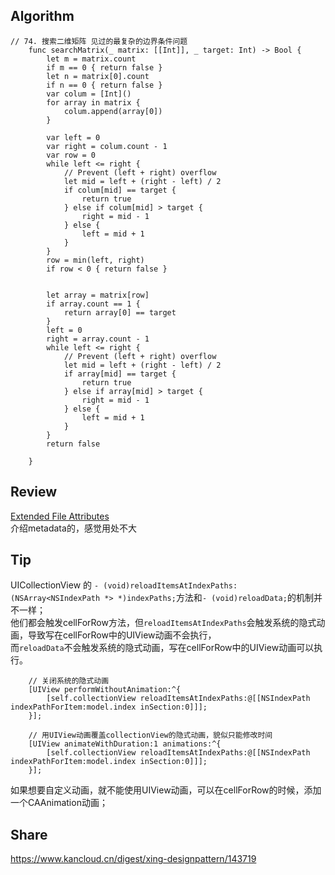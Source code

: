 

## Algorithm

```
// 74. 搜索二维矩阵 见过的最复杂的边界条件问题
    func searchMatrix(_ matrix: [[Int]], _ target: Int) -> Bool {
        let m = matrix.count
        if m == 0 { return false }
        let n = matrix[0].count
        if n == 0 { return false }
        var colum = [Int]()
        for array in matrix {
            colum.append(array[0])
        }
        
        var left = 0
        var right = colum.count - 1
        var row = 0
        while left <= right {
            // Prevent (left + right) overflow
            let mid = left + (right - left) / 2
            if colum[mid] == target {
                return true
            } else if colum[mid] > target {
                right = mid - 1
            } else {
                left = mid + 1
            }
        }
        row = min(left, right)
        if row < 0 { return false }
        
        
        let array = matrix[row]
        if array.count == 1 {
            return array[0] == target
        }
        left = 0
        right = array.count - 1
        while left <= right {
            // Prevent (left + right) overflow
            let mid = left + (right - left) / 2
            if array[mid] == target {
                return true
            } else if array[mid] > target {
                right = mid - 1
            } else {
                left = mid + 1
            }
        }
        return false
        
    }

```

## Review
[Extended File Attributes](https://nshipster.com/extended-file-attributes/)    
介绍metadata的，感觉用处不大


## Tip    
UICollectionView 的 `- (void)reloadItemsAtIndexPaths:(NSArray<NSIndexPath *> *)indexPaths;`方法和`- (void)reloadData;`的机制并不一样；    
他们都会触发cellForRow方法，但`reloadItemsAtIndexPaths`会触发系统的隐式动画，导致写在cellForRow中的UIView动画不会执行，    
而`reloadData`不会触发系统的隐式动画，写在cellForRow中的UIView动画可以执行。    

```
    // 关闭系统的隐式动画
    [UIView performWithoutAnimation:^{
        [self.collectionView reloadItemsAtIndexPaths:@[[NSIndexPath indexPathForItem:model.index inSection:0]]];
    }];

    // 用UIView动画覆盖collectionView的隐式动画，貌似只能修改时间
    [UIView animateWithDuration:1 animations:^{
        [self.collectionView reloadItemsAtIndexPaths:@[[NSIndexPath indexPathForItem:model.index inSection:0]]];
    }];
```
如果想要自定义动画，就不能使用UIView动画，可以在cellForRow的时候，添加一个CAAnimation动画；

## Share
https://www.kancloud.cn/digest/xing-designpattern/143719







